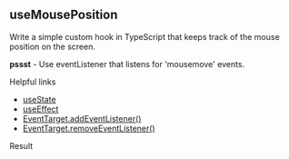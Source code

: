 ## useMousePosition

Write a simple custom hook in TypeScript that keeps track of the mouse position on the screen. 

**pssst** - Use eventListener that listens for 'mousemove' events.

Helpful links

- [useState](https://beta.reactjs.org/reference/react/useState)
- [useEffect](https://beta.reactjs.org/reference/react/useEffect)
- [EventTarget.addEventListener()](https://developer.mozilla.org/en-US/docs/Web/API/EventTarget/addEventListener)
- [EventTarget.removeEventListener()](https://developer.mozilla.org/en-US/docs/Web/API/EventTarget/removeEventListener)

Result
